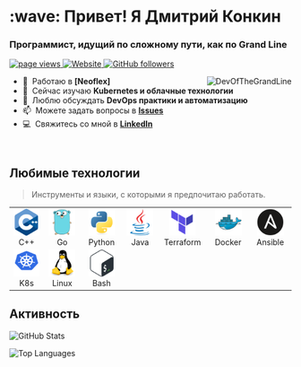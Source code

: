 <h1 align="left" id="DevOfTheGrandLine-title">:wave: Привет! Я Дмитрий Конкин</h1>
<h3 align="left">Программист, идущий по сложному пути, как по Grand Line</h3>

<p align="left">
  <a href="https://github.com/DevOfTheGrandLine/DevOfTheGrandLine">
    <img src="https://komarev.com/ghpvc/?username=DevOfTheGrandLine" alt="page views" />
  </a>
  <a href="https://DevOfTheGrandLine.github.io">
    <img alt="Website" src="https://img.shields.io/website?url=https%3A%2F%2FDevOfTheGrandLine.github.io">
  </a>
  <a href="https://github.com/DevOfTheGrandLine?tab=followers">
    <img alt="GitHub followers" src="https://img.shields.io/github/followers/DevOfTheGrandLine?style=flat&logo=github">
  </a>
</p>

<a href="#DevOfTheGrandLine-title">
  <img src="https://github-readme-stats.vercel.app/api?username=DevOfTheGrandLine&show_icons=true&theme=dark" alt="DevOfTheGrandLine" align="right" />
</a>

- :office: &nbsp;Работаю в **[Neoflex]**
- :seedling: &nbsp;Сейчас изучаю **Kubernetes и облачные технологии**
- :speech_balloon: &nbsp;Люблю обсуждать **DevOps практики и автоматизацию**
- :mailbox: &nbsp;Можете задать вопросы в **[Issues]**
- :computer: &nbsp;Свяжитесь со мной в **[LinkedIn]**

<br>

<h2 align="left" id="DevOfTheGrandLine-tech">Любимые технологии</h2>

> Инструменты и языки, с которыми я предпочитаю работать.

<table>
  <tr>
    <td align="center" width="96">
      <a href="#DevOfTheGrandLine-tech">
        <img src="https://raw.githubusercontent.com/devicons/devicon/master/icons/cplusplus/cplusplus-original.svg" width="48" height="48" alt="C++" />
      </a>
      <br>C++
    </td>
    <td align="center" width="96">
      <a href="#DevOfTheGrandLine-tech">
        <img src="https://raw.githubusercontent.com/devicons/devicon/master/icons/go/go-original.svg" width="48" height="48" alt="Golang" />
      </a>
      <br>Go
    </td>
    <td align="center" width="96">
      <a href="#DevOfTheGrandLine-tech">
        <img src="https://raw.githubusercontent.com/devicons/devicon/master/icons/python/python-original.svg" width="48" height="48" alt="Python" />
      </a>
      <br>Python
    </td>
    <td align="center" width="96">
      <a href="#DevOfTheGrandLine-tech">
        <img src="https://raw.githubusercontent.com/devicons/devicon/master/icons/java/java-original.svg" width="48" height="48" alt="Java" />
      </a>
      <br>Java
    </td>
    <td align="center" width="96">
      <a href="#DevOfTheGrandLine-tech">
        <img src="https://raw.githubusercontent.com/devicons/devicon/master/icons/terraform/terraform-original.svg" width="48" height="48" alt="Terraform" />
      </a>
      <br>Terraform
    </td>
    <td align="center" width="96">
      <a href="#DevOfTheGrandLine-tech">
        <img src="https://raw.githubusercontent.com/devicons/devicon/master/icons/docker/docker-original.svg" width="48" height="48" alt="Docker" />
      </a>
      <br>Docker
    </td>
    <td align="center" width="96">
      <a href="#DevOfTheGrandLine-tech">
        <img src="https://raw.githubusercontent.com/devicons/devicon/master/icons/ansible/ansible-original.svg" width="48" height="48" alt="Ansible" />
      </a>
      <br>Ansible
    </td>
  </tr>
  <tr>
    <td align="center" width="96">
      <a href="#DevOfTheGrandLine-tech">
        <img src="https://raw.githubusercontent.com/cncf/artwork/master/projects/kubernetes/icon/color/kubernetes-icon-color.svg" width="48" height="48" alt="Kubernetes" />
      </a>
      <br>K8s
    </td>
    <td align="center" width="96">
      <a href="#DevOfTheGrandLine-tech">
        <img src="https://raw.githubusercontent.com/devicons/devicon/master/icons/linux/linux-original.svg" width="48" height="48" alt="Linux" />
      </a>
      <br>Linux
    </td>
    <td align="center" width="96">
      <a href="#DevOfTheGrandLine-tech">
        <img src="https://raw.githubusercontent.com/devicons/devicon/master/icons/bash/bash-original.svg" width="48" height="48" alt="Bash" />
      </a>
      <br>Bash
    </td>
  </tr>
</table>

<h2 align="left">Активность</h2>

<!-- GitHub Stats -->
![GitHub Stats](https://github-readme-streak-stats.herokuapp.com/?user=DevOfTheGrandLine&theme=dark)

<!-- Most Used Languages -->
![Top Languages](https://github-readme-stats.vercel.app/api/top-langs/?username=DevOfTheGrandLine&layout=compact&theme=dark)

<!-- links -->

[issues]: https://github.com/DevOfTheGrandLine/DevOfTheGrandLine/issues "DevOfTheGrandLine/issues"
[linkedin]: https://www.linkedin.com/in/yourprofile "Ваш LinkedIn"
